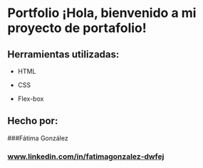 # Portfolio ¡Hola, bienvenido a mi proyecto de portafolio!

## Herramientas utilizadas:

* HTML

* CSS

* Flex-box

## Hecho por:

###Fátima González

### www.linkedin.com/in/fatimagonzalez-dwfej
